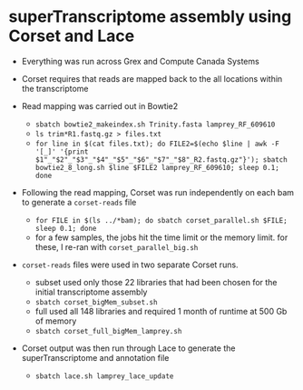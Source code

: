 # superTranscriptome assembly using Corset and Lace
- Everything was run across Grex and Compute Canada Systems
- Corset requires that reads are mapped back to the all locations within the transcriptome

- Read mapping was carried out in Bowtie2
	- `sbatch bowtie2_makeindex.sh Trinity.fasta lamprey_RF_609610` <br/>
	- `ls trim*R1.fastq.gz > files.txt` <br/>
	- `for line in $(cat files.txt); do FILE2=$(echo $line | awk -F '[_]' '{print $1"_"$2"_"$3"_"$4"_"$5"_"$6"_"$7"_"$8"_R2.fastq.gz"}'); sbatch bowtie2_8_long.sh $line $FILE2 lamprey_RF_609610; sleep 0.1; done`

- Following the read mapping, Corset was run independently on each bam to generate a `corset-reads` file
	- `for FILE in $(ls ../*bam); do sbatch corset_parallel.sh $FILE; sleep 0.1; done`
	- for a few samples, the jobs hit the time limit or the memory limit. for these, I re-ran with `corset_parallel_big.sh`

- `corset-reads` files were used in two separate Corset runs.
	- subset used only those 22 libraries that had been chosen for the initial transcriptome assembly 
	- `sbatch corset_bigMem_subset.sh` 
	- full used all 148 libraries and required 1 month of runtime at 500 Gb of memory <br/>
	- `sbatch corset_full_bigMem_lamprey.sh`


- Corset output was then run through Lace to generate the superTranscriptome and annotation file
	- `sbatch lace.sh lamprey_lace_update`

